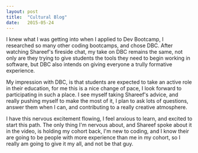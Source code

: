 ```yaml
---
layout: post
title:  "Cultural Blog"
date:   2015-05-24
---
```


<p class="intro"><span class="dropcap">I</span>  knew what I was getting into when I applied to Dev Bootcamp, I researched so many other coding bootcamps, and chose DBC. After watching Shareef's fireside chat, my take on DBC remains the same, not only are they trying to give students the tools they need to begin working in software, but DBC also intends on giving everyone a trully formative experience.</p>

My impression with DBC, is that students are expected to take an active role in their education, for me this is a nice change of pace, I look forward to participating in such a place. I see myself taking Shareef's advice, and really pushing myself to make the most of it, I plan to ask lots of questions, answer them when I can, and contributing to a really creative atmosphere.

I have this nervous excitement flowing, I feel anxious to learn, and excited to start this path. The only thing I'm nervous about, and Shareef spoke about it in the video, is holding my cohort back, I'm new to coding, and I know their are going to be people with more experience than me in my cohort, so I really am going to give it my all, and not be that guy.